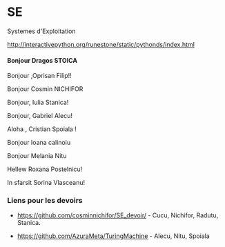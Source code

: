 SE
==

Systemes d'Exploitation


http://interactivepython.org/runestone/static/pythonds/index.html

#### Bonjour Dragos STOICA


Bonjour ,Oprisan Filip!!

Bonjour Cosmin NICHIFOR

Bonjour, Iulia Stanica!

Bonjour, Gabriel Alecu!

Aloha , Cristian Spoiala !

Bonjour Ioana calinoiu

Bonjour Melania Nitu

Hellew Roxana Postelnicu!

In sfarsit Sorina Vlasceanu!


### Liens pour les devoirs

* https://github.com/cosminnichifor/SE_devoir/ - Cucu, Nichifor, Radutu, Stanica.

* https://github.com/AzuraMeta/TuringMachine - Alecu, Nitu, Spoiala
